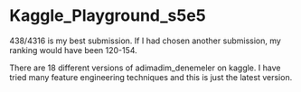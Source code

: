 # Kaggle_Playground_s5e5
 438/4316 is my best submission. If I had chosen another submission, my ranking would have been 120-154.  

 There are 18 different versions of adimadim_denemeler on kaggle. I have tried many feature engineering techniques and this is just the latest version.
